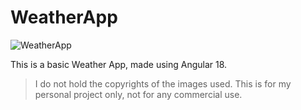 # WeatherApp

![WeatherApp](https://github.com/user-attachments/assets/960c945c-0049-42f0-9e9d-72044c3dde45)


This is a basic Weather App, made using Angular 18.

> I do not hold the copyrights of the images used. This is for my personal project only, not for any commercial use.
